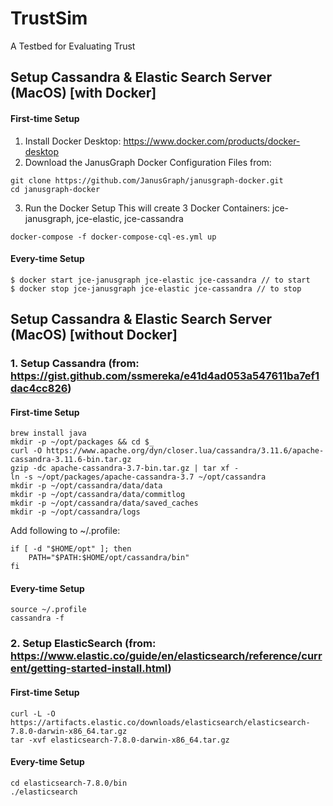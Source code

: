 # TrustSim
A Testbed for Evaluating Trust

## Setup Cassandra & Elastic Search Server (MacOS) [with Docker]
#### First-time Setup
1. Install Docker Desktop: https://www.docker.com/products/docker-desktop
2. Download the JanusGraph Docker Configuration Files from:
```
git clone https://github.com/JanusGraph/janusgraph-docker.git
cd janusgraph-docker
```
3. Run the Docker Setup
This will create 3 Docker Containers: jce-janusgraph, jce-elastic, jce-cassandra
```
docker-compose -f docker-compose-cql-es.yml up

```
#### Every-time Setup
```
$ docker start jce-janusgraph jce-elastic jce-cassandra // to start
$ docker stop jce-janusgraph jce-elastic jce-cassandra // to stop
```

## Setup Cassandra & Elastic Search Server (MacOS) [without Docker]
### 1. Setup Cassandra (from: https://gist.github.com/ssmereka/e41d4ad053a547611ba7ef1dac4cc826)
#### First-time Setup
```
brew install java
mkdir -p ~/opt/packages && cd $_
curl -O https://www.apache.org/dyn/closer.lua/cassandra/3.11.6/apache-cassandra-3.11.6-bin.tar.gz
gzip -dc apache-cassandra-3.7-bin.tar.gz | tar xf -
ln -s ~/opt/packages/apache-cassandra-3.7 ~/opt/cassandra
mkdir -p ~/opt/cassandra/data/data
mkdir -p ~/opt/cassandra/data/commitlog
mkdir -p ~/opt/cassandra/data/saved_caches
mkdir -p ~/opt/cassandra/logs
```
Add following to ~/.profile:
```
if [ -d "$HOME/opt" ]; then
    PATH="$PATH:$HOME/opt/cassandra/bin"
fi
```

#### Every-time Setup
```
source ~/.profile
cassandra -f
```
### 2. Setup ElasticSearch (from: https://www.elastic.co/guide/en/elasticsearch/reference/current/getting-started-install.html)
#### First-time Setup
```
curl -L -O https://artifacts.elastic.co/downloads/elasticsearch/elasticsearch-7.8.0-darwin-x86_64.tar.gz
tar -xvf elasticsearch-7.8.0-darwin-x86_64.tar.gz
```

#### Every-time Setup
```
cd elasticsearch-7.8.0/bin
./elasticsearch
```
